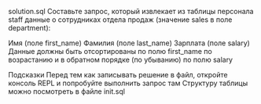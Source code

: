 solution.sql
Составьте запрос, который извлекает из таблицы персонала staff данные о сотрудниках отдела продаж (значение sales в поле department):

Имя (поле first_name)
Фамилия (поле last_name)
Зарплата (поле salary)
Данные должны быть отсортированы по полю first_name по возрастанию и в обратном порядке (по убыванию) по полю salary

Подсказки
Перед тем как записывать решение в файл, откройте консоль REPL и попробуйте выполнить запрос там
Структуру таблицы можно посмотреть в файле init.sql